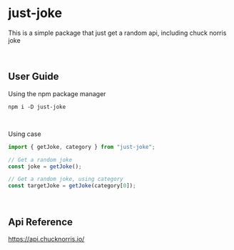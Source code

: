 # just-joke

This is a simple package that just get a random api, including chuck norris joke

<br>

## User Guide

Using the npm package manager

```
npm i -D just-joke
```

<br>

Using case

```js
import { getJoke, category } from "just-joke";

// Get a random joke
const joke = getJoke();

// Get a random joke, using category
const targetJoke = getJoke(category[0]);
```

<br>

## Api Reference

https://api.chucknorris.io/
